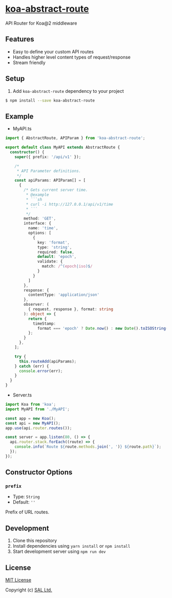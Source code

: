 # [koa-abstract-route](https://www.npmjs.com/package/koa-abstract-route)

API Router for Koa@2 middleware

## Features

* Easy to define your custom API routes
* Handles higher level content types of request/response
* Stream friendly

## Setup

1. Add `koa-abstract-route` dependency to your project

```sh
$ npm install --save koa-abstract-route
```

## Example

* MyAPI.ts

```ts
import { AbstractRoute, APIParam } from 'koa-abstract-route';

export default class MyAPI extends AbstractRoute {
  constructor() {
    super({ prefix: '/api/v1' });

    /*
     * API Parameter definitions.
     */
    const apiParams: APIParam[] = [
      {
        /* Gets current server time.
         * @example
         * ```sh
         * curl -i http://127.0.0.1/api/v1/time
         * ```
         */
        method: 'GET',
        interface: {
          name: 'time',
          options: [
            {
              key: 'format',
              type: 'string',
              required: false,
              default: 'epoch',
              validate: {
                match: /^(epoch|iso)$/
              }
            }
          ]
        },
        response: {
          contentType: 'application/json'
        },
        observer: (
          { request, response }, format: string
        ): object => {
          return {
            timeStamp:
              format === 'epoch' ? Date.now() : new Date().toISOString()
          };
        }
      },
    ];

    try {
      this.routeAdd(apiParams);
    } catch (err) {
      console.error(err);
    }
  }
}
```

* Server.ts

```ts
import Koa from 'koa';
import MyAPI from './MyAPI';

const app = new Koa();
const api = new MyAPI();
app.use(api.router.routes());

const server = app.listen(80, () => {
  api.router.stack.forEach((route) => {
    console.info(`Route ${route.methods.join(', ')} ${route.path}`);
  });
});
```

## Constructor Options

### `prefix`

- Type: `String`
- Default: `''`

Prefix of URL routes.

## Development

1. Clone this repository
2. Install dependencies using `yarn install` or `npm install`
3. Start development server using `npm run dev`

## License

[MIT License](./LICENSE)

Copyright (c) [SAL Ltd.](https://sal.co.jp)
